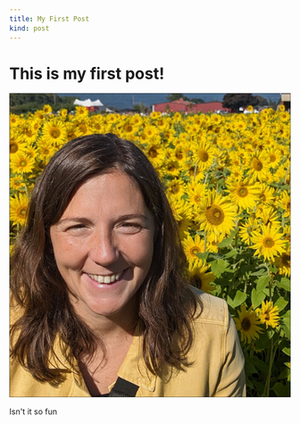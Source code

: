 ```yaml
---
title: My First Post
kind: post
---
```

# This is my first post!

![image](/static/images/headshot.png)

Isn't it so fun